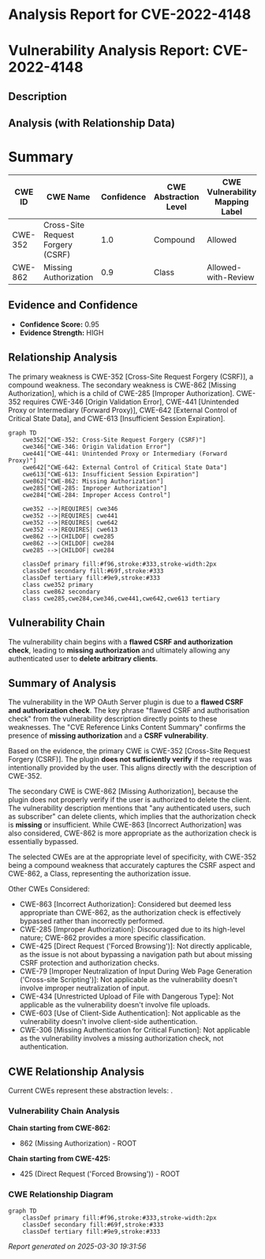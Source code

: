 # Analysis Report for CVE-2022-4148

# Vulnerability Analysis Report: CVE-2022-4148

## Description



## Analysis (with Relationship Data)

# Summary
| CWE ID | CWE Name | Confidence | CWE Abstraction Level | CWE Vulnerability Mapping Label | CWE-Vulnerability Mapping Notes |
|---|---|---|---|---|---|
| CWE-352 | Cross-Site Request Forgery (CSRF) | 1.0 | Compound | Allowed | Primary CWE |
| CWE-862 | Missing Authorization | 0.9 | Class | Allowed-with-Review | Secondary Candidate |

## Evidence and Confidence

*   **Confidence Score:** 0.95
*   **Evidence Strength:** HIGH

## Relationship Analysis
The primary weakness is CWE-352 [Cross-Site Request Forgery (CSRF)], a compound weakness. The secondary weakness is CWE-862 [Missing Authorization], which is a child of CWE-285 [Improper Authorization]. CWE-352 requires CWE-346 [Origin Validation Error], CWE-441 [Unintended Proxy or Intermediary (Forward Proxy)], CWE-642 [External Control of Critical State Data], and CWE-613 [Insufficient Session Expiration].

```mermaid
graph TD
    cwe352["CWE-352: Cross-Site Request Forgery (CSRF)"]
    cwe346["CWE-346: Origin Validation Error"]
    cwe441["CWE-441: Unintended Proxy or Intermediary (Forward Proxy)"]
    cwe642["CWE-642: External Control of Critical State Data"]
    cwe613["CWE-613: Insufficient Session Expiration"]
    cwe862["CWE-862: Missing Authorization"]
    cwe285["CWE-285: Improper Authorization"]
    cwe284["CWE-284: Improper Access Control"]

    cwe352 -->|REQUIRES| cwe346
    cwe352 -->|REQUIRES| cwe441
    cwe352 -->|REQUIRES| cwe642
    cwe352 -->|REQUIRES| cwe613
    cwe862 -->|CHILDOF| cwe285
    cwe862 -->|CHILDOF| cwe284
    cwe285 -->|CHILDOF| cwe284

    classDef primary fill:#f96,stroke:#333,stroke-width:2px
    classDef secondary fill:#69f,stroke:#333
    classDef tertiary fill:#9e9,stroke:#333
    class cwe352 primary
    class cwe862 secondary
    class cwe285,cwe284,cwe346,cwe441,cwe642,cwe613 tertiary
```

## Vulnerability Chain
The vulnerability chain begins with a **flawed CSRF and authorization check**, leading to **missing authorization** and ultimately allowing any authenticated user to **delete arbitrary clients**.

## Summary of Analysis
The vulnerability in the WP OAuth Server plugin is due to a **flawed CSRF and authorization check**. The key phrase "flawed CSRF and authorisation check" from the vulnerability description directly points to these weaknesses. The "CVE Reference Links Content Summary" confirms the presence of **missing authorization** and a **CSRF vulnerability**.

Based on the evidence, the primary CWE is CWE-352 [Cross-Site Request Forgery (CSRF)]. The plugin **does not sufficiently verify** if the request was intentionally provided by the user. This aligns directly with the description of CWE-352.

The secondary CWE is CWE-862 [Missing Authorization], because the plugin does not properly verify if the user is authorized to delete the client. The vulnerability description mentions that "any authenticated users, such as subscriber" can delete clients, which implies that the authorization check is **missing** or insufficient. While CWE-863 [Incorrect Authorization] was also considered, CWE-862 is more appropriate as the authorization check is essentially bypassed.

The selected CWEs are at the appropriate level of specificity, with CWE-352 being a compound weakness that accurately captures the CSRF aspect and CWE-862, a Class, representing the authorization issue.

Other CWEs Considered:

*   CWE-863 [Incorrect Authorization]: Considered but deemed less appropriate than CWE-862, as the authorization check is effectively bypassed rather than incorrectly performed.
*   CWE-285 [Improper Authorization]: Discouraged due to its high-level nature; CWE-862 provides a more specific classification.
*   CWE-425 [Direct Request ('Forced Browsing')]: Not directly applicable, as the issue is not about bypassing a navigation path but about missing CSRF protection and authorization checks.
* CWE-79 [Improper Neutralization of Input During Web Page Generation ('Cross-site Scripting')]: Not applicable as the vulnerability doesn't involve improper neutralization of input.
* CWE-434 [Unrestricted Upload of File with Dangerous Type]: Not applicable as the vulnerability doesn't involve file uploads.
* CWE-603 [Use of Client-Side Authentication]: Not applicable as the vulnerability doesn't involve client-side authentication.
* CWE-306 [Missing Authentication for Critical Function]: Not applicable as the vulnerability involves a missing authorization check, not authentication.


## CWE Relationship Analysis

Current CWEs represent these abstraction levels: .


### Vulnerability Chain Analysis

**Chain starting from CWE-862:**
- 862 (Missing Authorization) - ROOT


**Chain starting from CWE-425:**
- 425 (Direct Request ('Forced Browsing')) - ROOT



### CWE Relationship Diagram

```mermaid
graph TD
    classDef primary fill:#f96,stroke:#333,stroke-width:2px
    classDef secondary fill:#69f,stroke:#333
    classDef tertiary fill:#9e9,stroke:#333
```



*Report generated on 2025-03-30 19:31:56*
